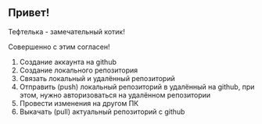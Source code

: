 ## Привет!

Тефтелька - замечательный котик!

Совершенно с этим согласен!


1. Создание аккаунта на github
2. Создание локального репозитория
3. Связать локальный и удалённый репозиторий
4. Отправить (push) локальный репозиторий в удалённый на github, при этом, нужно авторизоваться на удалённом репозитории
5. Провести изменения на другом ПК 
6. Выкачать (pull) актуальный репозиторий с github